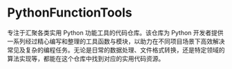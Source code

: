 # PythonFunctionTools
专注于汇聚各类实用 Python 功能工具的代码仓库。该仓库为 Python 开发者提供一系列经过精心编写和整理的工具函数与模块，以助力在不同项目场景下高效解决常见及复杂的编程任务。无论是日常的数据处理、文件格式转换，还是特定领域的算法实现等，都能在这个仓库中找到对应的实用代码资源。
